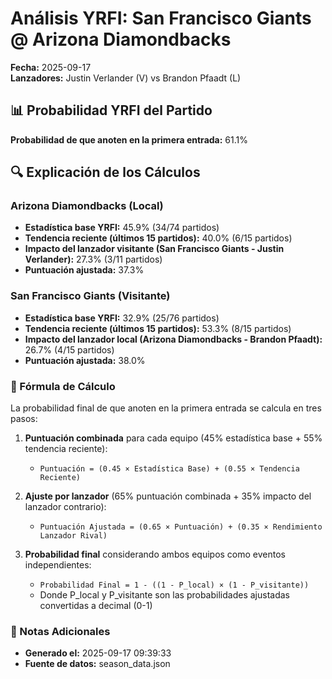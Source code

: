 # Análisis YRFI: San Francisco Giants @ Arizona Diamondbacks

**Fecha:** 2025-09-17  
**Lanzadores:** Justin Verlander (V) vs Brandon Pfaadt (L)

## 📊 Probabilidad YRFI del Partido

**Probabilidad de que anoten en la primera entrada:** 61.1%

## 🔍 Explicación de los Cálculos

### Arizona Diamondbacks (Local)
- **Estadística base YRFI:** 45.9% (34/74 partidos)
- **Tendencia reciente (últimos 15 partidos):** 40.0% (6/15 partidos)
- **Impacto del lanzador visitante (San Francisco Giants - Justin Verlander):** 27.3% (3/11 partidos)
- **Puntuación ajustada:** 37.3%

### San Francisco Giants (Visitante)
- **Estadística base YRFI:** 32.9% (25/76 partidos)
- **Tendencia reciente (últimos 15 partidos):** 53.3% (8/15 partidos)
- **Impacto del lanzador local (Arizona Diamondbacks - Brandon Pfaadt):** 26.7% (4/15 partidos)
- **Puntuación ajustada:** 38.0%

### 📝 Fórmula de Cálculo

La probabilidad final de que anoten en la primera entrada se calcula en tres pasos:

1. **Puntuación combinada** para cada equipo (45% estadística base + 55% tendencia reciente):
   - `Puntuación = (0.45 × Estadística Base) + (0.55 × Tendencia Reciente)`

2. **Ajuste por lanzador** (65% puntuación combinada + 35% impacto del lanzador contrario):
   - `Puntuación Ajustada = (0.65 × Puntuación) + (0.35 × Rendimiento Lanzador Rival)`

3. **Probabilidad final** considerando ambos equipos como eventos independientes:
   - `Probabilidad Final = 1 - ((1 - P_local) × (1 - P_visitante))`
   - Donde P_local y P_visitante son las probabilidades ajustadas convertidas a decimal (0-1)

### 📌 Notas Adicionales

- **Generado el:** 2025-09-17 09:39:33
- **Fuente de datos:** season_data.json
